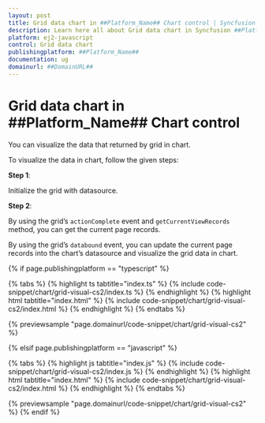 ```yaml
---
layout: post
title: Grid data chart in ##Platform_Name## Chart control | Syncfusion
description: Learn here all about Grid data chart in Syncfusion ##Platform_Name## Chart control of Syncfusion Essential JS 2 and more.
platform: ej2-javascript
control: Grid data chart 
publishingplatform: ##Platform_Name##
documentation: ug
domainurl: ##DomainURL##
---
```


# Grid data chart in ##Platform_Name## Chart control

You can visualize the data that returned by grid in chart.

To visualize the data in chart, follow the given steps:

**Step 1**:

Initialize the grid with datasource.

**Step 2**:

By using the grid’s `actionComplete` event and `getCurrentViewRecords` method, you can get the current page records.

By using the grid’s `databound` event, you can update the current page records into the chart’s datasource and visualize the grid data in chart.

{% if page.publishingplatform == "typescript" %}

{% tabs %}
{% highlight ts tabtitle="index.ts" %}
{% include code-snippet/chart/grid-visual-cs2/index.ts %}
{% endhighlight %}
{% highlight html tabtitle="index.html" %}
{% include code-snippet/chart/grid-visual-cs2/index.html %}
{% endhighlight %}
{% endtabs %}
        
{% previewsample "page.domainurl/code-snippet/chart/grid-visual-cs2" %}

{% elsif page.publishingplatform == "javascript" %}

{% tabs %}
{% highlight js tabtitle="index.js" %}
{% include code-snippet/chart/grid-visual-cs2/index.js %}
{% endhighlight %}
{% highlight html tabtitle="index.html" %}
{% include code-snippet/chart/grid-visual-cs2/index.html %}
{% endhighlight %}
{% endtabs %}

{% previewsample "page.domainurl/code-snippet/chart/grid-visual-cs2" %}
{% endif %}